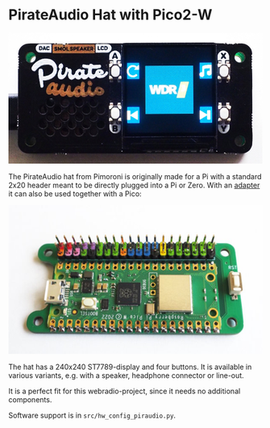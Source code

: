 PirateAudio Hat with Pico2-W
============================

![](./webradio-piraudio.jpg)

The PirateAudio hat from Pimoroni is originally made for a Pi with a
standard 2x20 header meant to be directly plugged into a Pi or
Zero. With an [adapter](https://github.com/bablokb/pcb-pico-pi-base)
it can also be used together with a Pico:

![](https://github.com/bablokb/pcb-pico-pi-base/blob/main/pico-zero-base.jpg?raw=true)

The hat has a 240x240 ST7789-display and four buttons. It is available
in various variants, e.g. with a speaker, headphone connector or line-out.

It is a perfect fit for this webradio-project, since it needs no additional
components.

Software support is in `src/hw_config_piraudio.py`.
